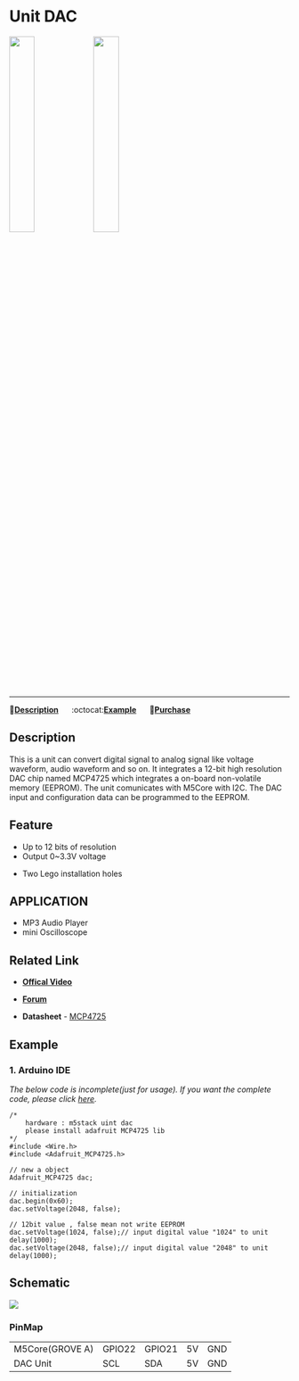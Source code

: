 # Unit DAC

<img src="assets/img/product_pics/unit/M5GO_Unit_dac.png" width="30%" height="30%"><img src="assets/img/product_pics/unit/unit_dac_grove_a.png" width="30%" height="30%">

***

:memo:**[Description](#Description)**&nbsp;&nbsp;&nbsp;&nbsp;&nbsp;&nbsp;:octocat:**[Example](#Example)**&nbsp;&nbsp;&nbsp;&nbsp;&nbsp;&nbsp;🛒**[Purchase](https://www.aliexpress.com/store/product/M5Stack-Official-DAC-Unit-MCP4725-I2C-DAC-Converter-Breakout-Module-Digital-to-Analog-12-Bits-0V/3226069_32947696641.html?spm=a2g1x.12024536.productList_5885013.pic_6)**

<!-- :memo:**[Description](#Description)**&nbsp;&nbsp;&nbsp;&nbsp;&nbsp;&nbsp;:octocat:**[Example](#Example)**&nbsp;&nbsp;&nbsp;&nbsp;&nbsp;&nbsp; :electric_plug:**[Schematic](#Schematic)** &nbsp;&nbsp;&nbsp;&nbsp;&nbsp;&nbsp;🛒**[Purchase](https://www.aliexpress.com/store/product/M5Stack-Official-DAC-Unit-MCP4725-I2C-DAC-Converter-Breakout-Module-Digital-to-Analog-12-Bits-0V/3226069_32947696641.html?spm=a2g1x.12024536.productList_5885013.pic_6)** -->

## Description

This is a unit can convert digital signal to analog signal like voltage waveform, audio waveform and so on. It integrates a 12-bit high resolution DAC chip named MCP4725 which integrates a on-board non-volatile memory (EEPROM). The unit comunicates with M5Core with I2C. The DAC input and configuration data can be programmed to the EEPROM.

## Feature

-  Up to 12 bits of resolution
-  Output 0~3.3V voltage
<!-- -  GROVE interface, support [UiFlow](http://flow.m5stack.com) and [Arduino](http://www.arduino.cc) -->
-  Two Lego installation holes

## APPLICATION

-  MP3 Audio Player
-  mini Oscilloscope

## Related Link

- **[Offical Video](https://www.youtube.com/channel/UCozgFVglWYQXbvTmGyS739w)**

- **[Forum](http://forum.m5stack.com/)**

-  **Datasheet** - [MCP4725](http://pdf1.alldatasheet.com/datasheet-pdf/view/233449/MICROCHIP/MCP4725.html)

## Example

### 1. Arduino IDE

*The below code is incomplete(just for usage). If you want the complete code, please click [here](https://github.com/m5stack/M5-ProductExampleCodes/tree/master/Unit/DAC/Arduino).*

```arduino
/*
    hardware : m5stack uint dac
    please install adafruit MCP4725 lib
*/
#include <Wire.h>
#include <Adafruit_MCP4725.h>

// new a object
Adafruit_MCP4725 dac;

// initialization
dac.begin(0x60);
dac.setVoltage(2048, false);

// 12bit value , false mean not write EEPROM
dac.setVoltage(1024, false);// input digital value "1024" to unit
delay(1000);
dac.setVoltage(2048, false);// input digital value "2048" to unit
delay(1000);
```

## Schematic

<img src="assets/img/product_pics/unit/dac_sch.JPG">

### PinMap

<table>
 <tr><td>M5Core(GROVE A)</td><td>GPIO22</td><td>GPIO21</td><td>5V</td><td>GND</td></tr>
 <tr><td>DAC Unit</td><td>SCL</td><td>SDA</td><td>5V</td><td>GND</td></tr>
</table>